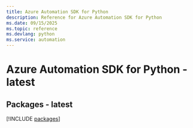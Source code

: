 ```yaml
---
title: Azure Automation SDK for Python
description: Reference for Azure Automation SDK for Python
ms.date: 09/15/2025
ms.topic: reference
ms.devlang: python
ms.service: automation
---
```

# Azure Automation SDK for Python - latest
## Packages - latest
[!INCLUDE [packages](automation-index.md)]